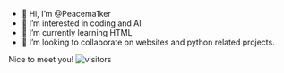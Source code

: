 - 👋 Hi, I’m @Peacema1ker
- 👀 I’m interested in coding and AI
- 🌱 I’m currently learning HTML
- 💞️ I’m looking to collaborate on websites and python related projects.

Nice to meet you! ![visitors](https://visitor-badge.glitch.me/badge?page_id=page.id)



<!---
Peacema1ker/Peacema1ker is a ✨ special ✨ repository because its `README.md` (this file) appears on your GitHub profile.
You can click the Preview link to take a look at your changes.
--->
